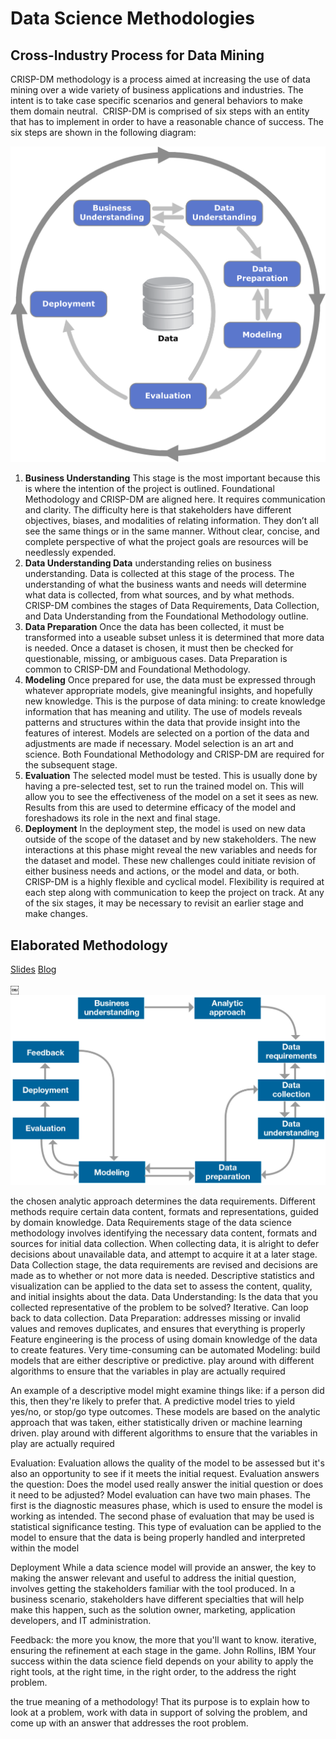# Data Science Methodologies

## Cross-Industry Process for Data Mining
CRISP-DM methodology is a process aimed at increasing the use of data mining over a wide variety of business applications and industries. The intent is to take case specific scenarios and general behaviors to make them domain neutral.  CRISP-DM is comprised of six steps with an entity that has to implement in order to have a reasonable chance of success. The six steps are shown in the following diagram:

![CRISP DM Diagram](../../images/CRISP-DM_Process_Diagram.png)

1. **Business Understanding** This stage is the most important because this is where the intention of the project is outlined. Foundational Methodology and CRISP-DM are aligned here. It requires communication and clarity. The difficulty here is that stakeholders have different objectives, biases, and modalities of relating information. They don’t all see the same things or in the same manner. Without clear, concise, and complete perspective of what the project goals are resources will be needlessly expended. 
2. **Data Understanding Data** understanding relies on business understanding. Data is collected at this stage of the process. The understanding of what the business wants and needs will determine what data is collected, from what sources, and by what methods. CRISP-DM combines the stages of Data Requirements, Data Collection, and Data Understanding from the Foundational Methodology outline. 
3. **Data Preparation** Once the data has been collected, it must be transformed into a useable subset unless it is determined that more data is needed. Once a dataset is chosen, it must then be checked for questionable, missing, or ambiguous cases. Data Preparation is common to CRISP-DM and Foundational Methodology. 
4. **Modeling** Once prepared for use, the data must be expressed through whatever appropriate models, give meaningful insights, and hopefully new knowledge. This is the purpose of data mining: to create knowledge information that has meaning and utility. The use of models reveals patterns and structures within the data that provide insight into the features of interest. Models are selected on a portion of the data and adjustments are made if necessary. Model selection is an art and science. Both Foundational Methodology and CRISP-DM are required for the subsequent stage. 
5. **Evaluation** The selected model must be tested. This is usually done by having a pre-selected test, set to run the trained model on. This will allow you to see the effectiveness of the model on a set it sees as new. Results from this are used to determine efficacy of the model and foreshadows its role in the next and final stage. 
6. **Deployment** In the deployment step, the model is used on new data outside of the scope of the dataset and by new stakeholders. The new interactions at this phase might reveal the new variables and needs for the dataset and model. These new challenges could initiate revision of either business needs and actions, or the model and data, or both.
CRISP-DM is a highly flexible and cyclical model. Flexibility is required at each step along with communication to keep the project on track. At any of the six stages, it may be necessary to revisit an earlier stage and make changes.

## Elaborated Methodology
[Slides](https://www.slideshare.net/JohnBRollinsPhD/foundational-methodology-for-data-science)
[Blog](https://web.archive.org/web/20200414234519/https://www.ibmbigdatahub.com/blog/why-we-need-methodology-data-science)

￼![alternative data science methodology](../../images/alternative_ds_methodology.png)

the chosen analytic approach determines the data requirements. Different methods require certain data content, formats and representations, guided by domain knowledge.
Data Requirements stage of the data science methodology involves identifying the necessary data content, formats and sources for initial data collection.
When collecting data, it is alright to defer decisions about unavailable data, and attempt to acquire it at a later stage.
Data Collection stage, the data requirements are revised and decisions are made as to whether or not more data is needed.
Descriptive statistics and visualization  can be applied to the data set to assess the content, quality, and initial insights about the data.
Data Understanding: Is the data that you collected representative of the problem to be solved?  Iterative. Can loop back to data collection.
Data Preparation: addresses missing or invalid values and removes duplicates, and ensures that everything is properly  Feature engineering is the process of using domain knowledge of the data to create features. Very time-consuming can be automated
Modeling: build models that are either descriptive or predictive. play around with different algorithms to ensure  that the variables in play are actually required

An example of a descriptive model might examine things like: if a person did this,
then they're likely to prefer that.
A predictive model tries to yield yes/no, or stop/go type outcomes.
These models are based on the analytic approach that was taken, either statistically driven
or machine learning driven. play around with different algorithms to ensure
that the variables in play are actually required

Evaluation: Evaluation allows the quality of the model to be assessed but it's also an opportunity
to see if it meets the initial request.
Evaluation answers the question: Does the model used really answer the initial question
or does it need to be adjusted?
Model evaluation can have two main phases.
The first is the diagnostic measures phase, which is used to ensure the model is working
as intended. The second phase of evaluation that may be used is statistical significance testing.
This type of evaluation can be applied to the model to ensure that the data is being
properly handled and interpreted within the model

Deployment
While a data science model will provide an answer, the key to making the answer relevant
and useful to address the initial question, involves getting the stakeholders familiar
with the tool produced.
In a business scenario, stakeholders have different specialties that will help make
this happen, such as the solution owner, marketing, application developers, and IT administration.

Feedback: the more you know, the more that you'll
want to know.
iterative, ensuring the refinement at each stage in the game.
John Rollins, IBM
Your success within the data science field depends on your ability to apply the right
tools, at the right time, in the right order, to the address the right problem.

the true meaning of a methodology!
That its purpose is to explain how to look at a problem, work with data in support of
solving the problem, and come up with an answer that addresses the root problem.
